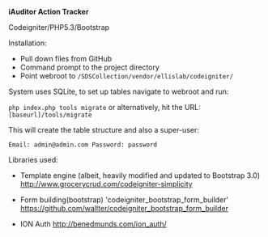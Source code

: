 **iAuditor Action Tracker**

Codeigniter/PHP5.3/Bootstrap

Installation:
- Pull down files from GitHub
- Command prompt to the project directory
- Point webroot to `/SDSCollection/vendor/ellislab/codeigniter/`

System uses SQLite, to set up tables navigate to webroot and run:

`php index.php tools migrate`
or alternatively, hit the URL: `[baseurl]/tools/migrate`

This will create the table structure and also a super-user:

`Email: admin@admin.com
Password: password`





Libraries used:
- Template engine (albeit, heavily modified and updated to Bootstrap 3.0)
http://www.grocerycrud.com/codeigniter-simplicity

- Form building(bootstrap) 'codeigniter_bootstrap_form_builder'
https://github.com/wallter/codeigniter_bootstrap_form_builder

- ION Auth
http://benedmunds.com/ion_auth/



